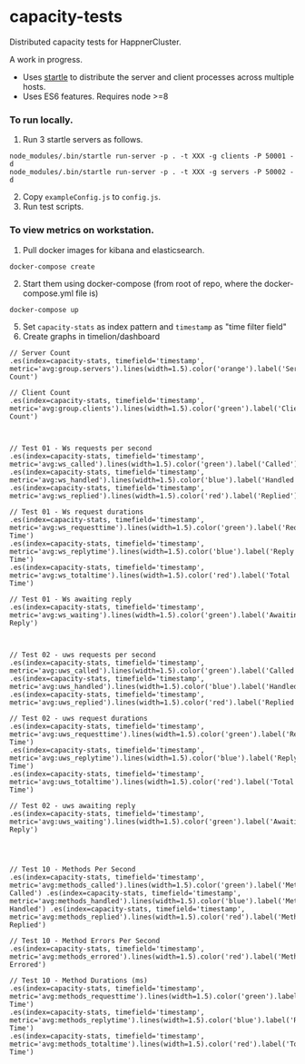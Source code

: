 # capacity-tests

Distributed capacity tests for HappnerCluster.

A work in progress.

* Uses [startle](https://github.com/nomilous/startle) to distribute the server and client processes across multiple hosts.
* Uses ES6 features. Requires node >=8

### To run locally.

1. Run 3 startle servers as follows.

```
node_modules/.bin/startle run-server -p . -t XXX -g clients -P 50001 -d
node_modules/.bin/startle run-server -p . -t XXX -g servers -P 50002 -d
```

2. Copy  `exampleConfig.js` to `config.js`.
3. Run test scripts.




### To view metrics on workstation.

1. Pull docker images for kibana and elasticsearch.

```
docker-compose create
```

2. Start them using docker-compose (from root of repo, where the docker-compose.yml file is)

```
docker-compose up
```

5. Set `capacity-stats` as index pattern and `timestamp` as "time filter field"
6. Create graphs in timelion/dashboard

```
// Server Count
.es(index=capacity-stats, timefield='timestamp', metric='avg:group.servers').lines(width=1.5).color('orange').label('Server Count')

// Client Count
.es(index=capacity-stats, timefield='timestamp', metric='avg:group.clients').lines(width=1.5).color('green').label('Client Count')



// Test 01 - Ws requests per second
.es(index=capacity-stats, timefield='timestamp', metric='avg:ws_called').lines(width=1.5).color('green').label('Called') .es(index=capacity-stats, timefield='timestamp', metric='avg:ws_handled').lines(width=1.5).color('blue').label('Handled') .es(index=capacity-stats, timefield='timestamp', metric='avg:ws_replied').lines(width=1.5).color('red').label('Replied')

// Test 01 - Ws request durations
.es(index=capacity-stats, timefield='timestamp', metric='avg:ws_requesttime').lines(width=1.5).color('green').label('Request Time')
.es(index=capacity-stats, timefield='timestamp', metric='avg:ws_replytime').lines(width=1.5).color('blue').label('Reply Time')
.es(index=capacity-stats, timefield='timestamp', metric='avg:ws_totaltime').lines(width=1.5).color('red').label('Total Time')

// Test 01 - Ws awaiting reply
.es(index=capacity-stats, timefield='timestamp', metric='avg:ws_waiting').lines(width=1.5).color('green').label('Awaiting Reply')



// Test 02 - uws requests per second
.es(index=capacity-stats, timefield='timestamp', metric='avg:uws_called').lines(width=1.5).color('green').label('Called') .es(index=capacity-stats, timefield='timestamp', metric='avg:uws_handled').lines(width=1.5).color('blue').label('Handled') .es(index=capacity-stats, timefield='timestamp', metric='avg:uws_replied').lines(width=1.5).color('red').label('Replied')

// Test 02 - uws request durations
.es(index=capacity-stats, timefield='timestamp', metric='avg:uws_requesttime').lines(width=1.5).color('green').label('Request Time')
.es(index=capacity-stats, timefield='timestamp', metric='avg:uws_replytime').lines(width=1.5).color('blue').label('Reply Time')
.es(index=capacity-stats, timefield='timestamp', metric='avg:uws_totaltime').lines(width=1.5).color('red').label('Total Time')

// Test 02 - uws awaiting reply
.es(index=capacity-stats, timefield='timestamp', metric='avg:uws_waiting').lines(width=1.5).color('green').label('Awaiting Reply')




// Test 10 - Methods Per Second
.es(index=capacity-stats, timefield='timestamp', metric='avg:methods_called').lines(width=1.5).color('green').label('Methods Called') .es(index=capacity-stats, timefield='timestamp', metric='avg:methods_handled').lines(width=1.5).color('blue').label('Methods Handled') .es(index=capacity-stats, timefield='timestamp', metric='avg:methods_replied').lines(width=1.5).color('red').label('Methods Replied')

// Test 10 - Method Errors Per Second
.es(index=capacity-stats, timefield='timestamp', metric='avg:methods_errored').lines(width=1.5).color('red').label('Methods Errored')

// Test 10 - Method Durations (ms)
.es(index=capacity-stats, timefield='timestamp', metric='avg:methods_requesttime').lines(width=1.5).color('green').label('Request Time')
.es(index=capacity-stats, timefield='timestamp', metric='avg:methods_replytime').lines(width=1.5).color('blue').label('Reply Time')
.es(index=capacity-stats, timefield='timestamp', metric='avg:methods_totaltime').lines(width=1.5).color('red').label('Total Time')
```

